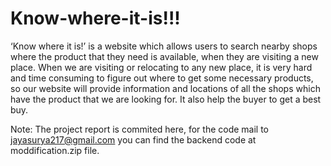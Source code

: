 # Know-where-it-is!!!
‘Know where it is!’ is a website which allows users to search nearby shops where the
product that they need is available, when they are visiting a new place. When we are visiting
or relocating to any new place, it is very hard and time consuming to figure out where to get
some necessary products, so our website will provide information and locations of all the shops
which have the product that we are looking for. It also help the buyer to get a best buy.

Note: The project report is commited here, for the code mail to jayasurya217@gmail.com
you can find the backend code at moddification.zip file.
